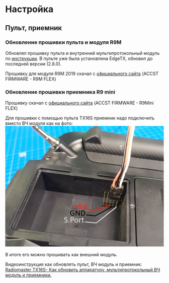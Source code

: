 # Настройка

## Пульт, приемник

### Обновление прошивки пульта и модуля R9M

Обновлял прошивку пульта и внутренний мультипротокольный модуль по [инструкции](https://oscarliang.com/flash-edgetx/). 
В пульте уже была установлена EdgeTX, обновил до последней версии (2.8.0).


Прошивку для модуля R9M 2019 скачал с [официального сайта](https://www.frsky-rc.com/r9m-2019/) (ACCST FIRMWARE - R9M FLEX) 

### Обновление прошивки приемника R9 mini

Прошивку скачал с [официального сайта](https://www.frsky-rc.com/r9-mini/) (ACCST FIRMWARE - R9Mini FLEX)

Для прошивки с помощью пульта TX16S приемник надо подключить вместо ВЧ модуля как на фото:
[<img src="images/settings/r9_mini_flash.png" width="800">](images/settings/r9_mini_flash.png)

В итоге его можно прошивать как внешний модуль.

Видеоинструкция как обновлять пульт, ВЧ модуль и приемник: [Radiomaster TX16S- Как обновить аппаратуру, мультипротокольный ВЧ модуль и приемники.](https://www.youtube.com/watch?v=XBEd9T3Ygg8)
